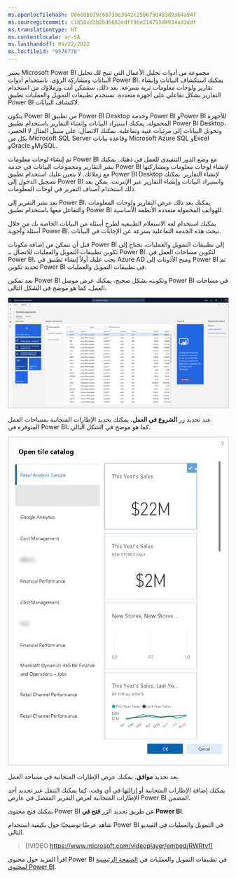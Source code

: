 ```yaml
---
ms.openlocfilehash: 0d6e0b979c68739e3642c250675d483d9364a94f
ms.sourcegitcommit: c1858cd3b2bd6663edff36e214795d4934ad3ddf
ms.translationtype: HT
ms.contentlocale: ar-SA
ms.lasthandoff: 09/22/2022
ms.locfileid: "9576778"
---
```

يعتبر Microsoft Power BI مجموعة من أدوات تحليل الأعمال التي تتيح لك تحليل البيانات ومشاركة الرؤى. باستخدام أدوات Power BI، يمكنك استكشاف البيانات وإنشاء تقارير ولوحات معلومات ثرية بسرعة. بعد ذلك، ستتمكن أنت وزملاؤك من استخدام التقارير بشكل تفاعلي على أجهزة متعددة. تستخدم تطبيقات التمويل والعمليات تطبيق Power BI لاكتشاف البيانات.

يتكون Power BI من تطبيق Power BI Desktop وخدمة Power BI وPower BI للأجهزة المحمولة. يمكنك استيراد البيانات وإنشاء التقارير باستخدام تطبيق Power BI Desktop، وتحويل البيانات إلى مرئيات غنية وتفاعلية. يمكنك الاتصال، على سبيل المثال لا الحصر، بكل من Microsoft SQL Server وقاعدة بيانات Microsoft Azure SQL وExcel وOracle وMySQL.

تم إنشاء لوحات معلومات Power BI مع وضع الدور التنفيذي للعمل في ذهنك.
يمكنك نشر التقارير ومجموعات البيانات في خدمة Power BI لإنشاء لوحات معلومات ومشاركتها مع زملائك. لا يتعين عليك استخدام تطبيق Power BI Desktop لإنشاء التقارير. يمكنك تسجيل الدخول إلى Power BI واستيراد البيانات وإنشاء التقارير عبر الإنترنت. يمكن بعد ذلك استخدام أصناف التقرير في لوحات المعلومات.

بعد نشر التقرير إلى Power BI، يمكنك بعد ذلك عرض التقارير ولوحات المعلومات والتفاعل معها باستخدام تطبيق Power BI للهواتف المحمولة متعددة الأنظمة الأساسية.

يمكنك استخدام لغة الاستعلام الطبيعية لطرح أسئلة من البيانات الخاصة بك من خلال أسئلة وأجوبة Power BI. تبحث هذه الخدمة التفاعلية بسرعة عن الإجابات في البيانات.

قبل أن تتمكن من إضافة مكونات Power BI إلى تطبيقات التمويل والعمليات، تحتاج إلى تكوين تطبيقات التمويل والعمليات للاتصال بـ Power BI. لتكوين مساحات العمل في Power BI، يجب عليك أولاً إنشاء تطبيق في Azure AD ومنح الأذونات إلى Power BI ثم تحديد تكوين Power BI في تطبيقات التمويل والعمليات.

بعد تمكين Power BI وتكوينه بشكل صحيح، يمكنك عرض موصل Power BI في مساحات العمل، كما هو موضح في الشكل التالي.

[![لقطة شاشة تعرض موصل Power BI في مساحة عمل.](../media/power-bi-1.png)](../media/power-bi-1.png#lightbox)

عند تحديد زر **الشروع في العمل**، يمكنك تحديد الإطارات المتجانبة بمساحات العمل المتوفرة في Power BI، كما هو موضح في الشكل التالي.

![لقطة شاشة لصفحة فتح كتالوج التجانب.](../media/power-bi-2.png)

بعد تحديد **موافق**، يمكنك عرض الإطارات المتجانبة في مساحة العمل.

يمكنك إضافة الإطارات المتجانبة أو إزالتها في أي وقت، كما يمكنك التنقل عبر تحديد أحد الإطارات المتجانبة لعرض التقرير المفصل في عارض Power BI المضمن.

يمكنك فتح محتوى Power BI عن طريق تحديد الزر **فتح في Power BI**.

شاهد عرضًا توضيحيًا حول بكيفية استخدام Power BI في التمويل والعمليات في الفيديو التالي.

> [!VIDEO https://www.microsoft.com/videoplayer/embed/RWRtvf]

اقرأ المزيد حول محتوى Power BI في تطبيقات التمويل والعمليات في [الصفحة الرئيسية لمحتوى Power BI](/dynamics365/fin-ops-core/dev-itpro/analytics/power-bi-home-page?azure-portal=true&toc=%2Ffin-and-ops%2Ftoc.json).
